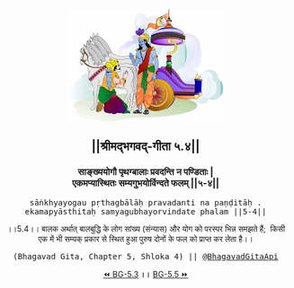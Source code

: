 <center><img src="../../asset/BG.png" alt="#API #bhagavadgitaapi #slok #nodejs #js #api #gitaapi #krishna #hinduism #vedic #ISKCON #shreemadbhagavadgita #technology"/>
<h2>||श्रीमद्‍भगवद्‍-गीता ५.४||</h2>
<h3>साङ्ख्ययोगौ पृथग्बालाः प्रवदन्ति न पण्डिताः |<br/>एकमप्यास्थितः सम्यगुभयोर्विन्दते फलम् ||५-४||</h3>
<pre>sāṅkhyayogau pṛthagbālāḥ pravadanti na paṇḍitāḥ .<br/>ekamapyāsthitaḥ samyagubhayorvindate phalam ||5-4||</pre>
<p>।।5.4।। बालक अर्थात् बालबुद्धि के लोग सांख्य (संन्यास) और योग को परस्पर भिन्न समझते हैं;  किसी एक में भी सम्यक् प्रकार से स्थित हुआ पुरुष दोनों के फल को प्राप्त कर लेता है।।</p>
<pre>(Bhagavad Gita, Chapter 5, Shloka 4) || <a href="https://twitter.com/bhagavadgitaapi">@BhagavadGitaApi</a></pre><a href="../../5/3">⏪  BG-5.3</a><b>        ।।        </b><a href="../../5/5">BG-5.5  ⏩</a></center></center>